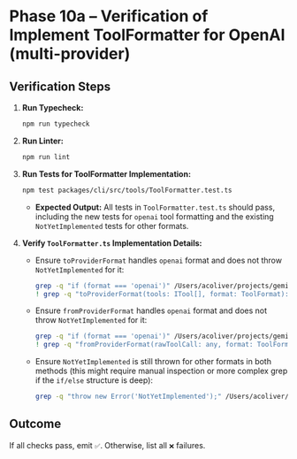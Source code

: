 # Phase 10a – Verification of Implement ToolFormatter for OpenAI (multi-provider)

## Verification Steps

1.  **Run Typecheck:**
    ```bash
    npm run typecheck
    ```
2.  **Run Linter:**
    ```bash
    npm run lint
    ```
3.  **Run Tests for ToolFormatter Implementation:**

    ```bash
    npm test packages/cli/src/tools/ToolFormatter.test.ts
    ```

    - **Expected Output:** All tests in `ToolFormatter.test.ts` should pass, including the new tests for `openai` tool formatting and the existing `NotYetImplemented` tests for other formats.

4.  **Verify `ToolFormatter.ts` Implementation Details:**
    - Ensure `toProviderFormat` handles `openai` format and does not throw `NotYetImplemented` for it:
      ```bash
      grep -q "if (format === 'openai')" /Users/acoliver/projects/gemini-code/gemini-cli/packages/cli/src/tools/ToolFormatter.ts
      ! grep -q "toProviderFormat(tools: ITool[], format: ToolFormat): any {        throw new Error('NotYetImplemented');}" /Users/acoliver/projects/gemini-code/gemini-cli/packages/cli/src/tools/ToolFormatter.ts
      ```
    - Ensure `fromProviderFormat` handles `openai` format and does not throw `NotYetImplemented` for it:
      ```bash
      grep -q "if (format === 'openai')" /Users/acoliver/projects/gemini-code/gemini-cli/packages/cli/src/tools/ToolFormatter.ts
      ! grep -q "fromProviderFormat(rawToolCall: any, format: ToolFormat): IMessage['tool_calls'] {        throw new Error('NotYetImplemented');}" /Users/acoliver/projects/gemini-code/gemini-cli/packages/cli/src/tools/ToolFormatter.ts
      ```
    - Ensure `NotYetImplemented` is still thrown for other formats in both methods (this might require manual inspection or more complex grep if the `if/else` structure is deep):
      ```bash
      grep -q "throw new Error('NotYetImplemented');" /Users/acoliver/projects/gemini-code/gemini-cli/packages/cli/src/tools/ToolFormatter.ts
      ```

## Outcome

If all checks pass, emit `✅`. Otherwise, list all `❌` failures.
